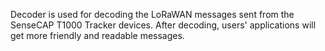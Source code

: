 Decoder is used for decoding the LoRaWAN messages sent from the SenseCAP T1000 Tracker devices. After decoding, users' applications will get more friendly and readable messages.
